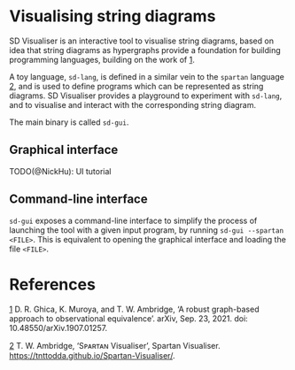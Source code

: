 # Visualising string diagrams

SD Visualiser is an interactive tool to visualise string diagrams, based on idea that string diagrams as hypergraphs provide a foundation for building programming languages, building on the work of [1].

A toy language, `sd-lang`, is defined in a similar vein to the `spartan` language [2], and is used to define programs which can be represented as string diagrams.
SD Visualiser provides a playground to experiment with `sd-lang`, and to visualise and interact with the corresponding string diagram.

The main binary is called `sd-gui`.

## Graphical interface

TODO(@NickHu): UI tutorial

## Command-line interface

`sd-gui` exposes a command-line interface to simplify the process of launching the tool with a given input program, by running `sd-gui --spartan <FILE>`.
This is equivalent to opening the graphical interface and loading the file `<FILE>`.

# References


[1] D. R. Ghica, K. Muroya, and T. W. Ambridge, ‘A robust graph-based approach to observational equivalence’. arXiv, Sep. 23, 2021. doi: 10.48550/arXiv.1907.01257.

[2] T. W. Ambridge, ‘Sᴘᴀʀᴛᴀɴ Visualiser’, Spartan Visualiser. https://tnttodda.github.io/Spartan-Visualiser/.

[1]: https://arxiv.org/abs/1907.01257
[2]: https://tnttodda.github.io/Spartan-Visualiser/
